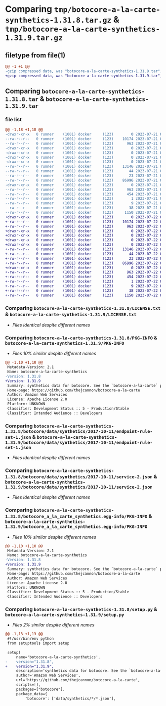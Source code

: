 # Comparing `tmp/botocore-a-la-carte-synthetics-1.31.8.tar.gz` & `tmp/botocore-a-la-carte-synthetics-1.31.9.tar.gz`

## filetype from file(1)

```diff
@@ -1 +1 @@
-gzip compressed data, was "botocore-a-la-carte-synthetics-1.31.8.tar", last modified: Fri Jul 21 01:21:54 2023, max compression
+gzip compressed data, was "botocore-a-la-carte-synthetics-1.31.9.tar", last modified: Sat Jul 22 01:20:55 2023, max compression
```

## Comparing `botocore-a-la-carte-synthetics-1.31.8.tar` & `botocore-a-la-carte-synthetics-1.31.9.tar`

### file list

```diff
@@ -1,18 +1,18 @@
-drwxr-xr-x   0 runner    (1001) docker     (123)        0 2023-07-21 01:21:54.339532 botocore-a-la-carte-synthetics-1.31.8/
--rw-r--r--   0 runner    (1001) docker     (123)    10174 2023-07-21 01:21:54.000000 botocore-a-la-carte-synthetics-1.31.8/LICENSE.txt
--rw-r--r--   0 runner    (1001) docker     (123)      963 2023-07-21 01:21:54.339532 botocore-a-la-carte-synthetics-1.31.8/PKG-INFO
-drwxr-xr-x   0 runner    (1001) docker     (123)        0 2023-07-21 01:21:54.339532 botocore-a-la-carte-synthetics-1.31.8/botocore/
-drwxr-xr-x   0 runner    (1001) docker     (123)        0 2023-07-21 01:21:54.339532 botocore-a-la-carte-synthetics-1.31.8/botocore/data/
-drwxr-xr-x   0 runner    (1001) docker     (123)        0 2023-07-21 01:21:54.339532 botocore-a-la-carte-synthetics-1.31.8/botocore/data/synthetics/
-drwxr-xr-x   0 runner    (1001) docker     (123)        0 2023-07-21 01:21:54.339532 botocore-a-la-carte-synthetics-1.31.8/botocore/data/synthetics/2017-10-11/
--rw-r--r--   0 runner    (1001) docker     (123)    13146 2023-07-21 01:21:06.000000 botocore-a-la-carte-synthetics-1.31.8/botocore/data/synthetics/2017-10-11/endpoint-rule-set-1.json
--rw-r--r--   0 runner    (1001) docker     (123)       44 2023-07-21 01:21:06.000000 botocore-a-la-carte-synthetics-1.31.8/botocore/data/synthetics/2017-10-11/examples-1.json
--rw-r--r--   0 runner    (1001) docker     (123)       23 2023-07-21 01:21:06.000000 botocore-a-la-carte-synthetics-1.31.8/botocore/data/synthetics/2017-10-11/paginators-1.json
--rw-r--r--   0 runner    (1001) docker     (123)    86996 2023-07-21 01:21:06.000000 botocore-a-la-carte-synthetics-1.31.8/botocore/data/synthetics/2017-10-11/service-2.json
-drwxr-xr-x   0 runner    (1001) docker     (123)        0 2023-07-21 01:21:54.339532 botocore-a-la-carte-synthetics-1.31.8/botocore_a_la_carte_synthetics.egg-info/
--rw-r--r--   0 runner    (1001) docker     (123)      963 2023-07-21 01:21:54.000000 botocore-a-la-carte-synthetics-1.31.8/botocore_a_la_carte_synthetics.egg-info/PKG-INFO
--rw-r--r--   0 runner    (1001) docker     (123)      454 2023-07-21 01:21:54.000000 botocore-a-la-carte-synthetics-1.31.8/botocore_a_la_carte_synthetics.egg-info/SOURCES.txt
--rw-r--r--   0 runner    (1001) docker     (123)        1 2023-07-21 01:21:54.000000 botocore-a-la-carte-synthetics-1.31.8/botocore_a_la_carte_synthetics.egg-info/dependency_links.txt
--rw-r--r--   0 runner    (1001) docker     (123)        9 2023-07-21 01:21:54.000000 botocore-a-la-carte-synthetics-1.31.8/botocore_a_la_carte_synthetics.egg-info/top_level.txt
--rw-r--r--   0 runner    (1001) docker     (123)       38 2023-07-21 01:21:54.339532 botocore-a-la-carte-synthetics-1.31.8/setup.cfg
--rw-r--r--   0 runner    (1001) docker     (123)     1150 2023-07-21 01:21:54.000000 botocore-a-la-carte-synthetics-1.31.8/setup.py
+drwxr-xr-x   0 runner    (1001) docker     (123)        0 2023-07-22 01:20:55.169383 botocore-a-la-carte-synthetics-1.31.9/
+-rw-r--r--   0 runner    (1001) docker     (123)    10174 2023-07-22 01:20:54.000000 botocore-a-la-carte-synthetics-1.31.9/LICENSE.txt
+-rw-r--r--   0 runner    (1001) docker     (123)      963 2023-07-22 01:20:55.169383 botocore-a-la-carte-synthetics-1.31.9/PKG-INFO
+drwxr-xr-x   0 runner    (1001) docker     (123)        0 2023-07-22 01:20:55.165383 botocore-a-la-carte-synthetics-1.31.9/botocore/
+drwxr-xr-x   0 runner    (1001) docker     (123)        0 2023-07-22 01:20:55.165383 botocore-a-la-carte-synthetics-1.31.9/botocore/data/
+drwxr-xr-x   0 runner    (1001) docker     (123)        0 2023-07-22 01:20:55.165383 botocore-a-la-carte-synthetics-1.31.9/botocore/data/synthetics/
+drwxr-xr-x   0 runner    (1001) docker     (123)        0 2023-07-22 01:20:55.165383 botocore-a-la-carte-synthetics-1.31.9/botocore/data/synthetics/2017-10-11/
+-rw-r--r--   0 runner    (1001) docker     (123)    13146 2023-07-22 01:20:09.000000 botocore-a-la-carte-synthetics-1.31.9/botocore/data/synthetics/2017-10-11/endpoint-rule-set-1.json
+-rw-r--r--   0 runner    (1001) docker     (123)       44 2023-07-22 01:20:09.000000 botocore-a-la-carte-synthetics-1.31.9/botocore/data/synthetics/2017-10-11/examples-1.json
+-rw-r--r--   0 runner    (1001) docker     (123)       23 2023-07-22 01:20:09.000000 botocore-a-la-carte-synthetics-1.31.9/botocore/data/synthetics/2017-10-11/paginators-1.json
+-rw-r--r--   0 runner    (1001) docker     (123)    86996 2023-07-22 01:20:09.000000 botocore-a-la-carte-synthetics-1.31.9/botocore/data/synthetics/2017-10-11/service-2.json
+drwxr-xr-x   0 runner    (1001) docker     (123)        0 2023-07-22 01:20:55.169383 botocore-a-la-carte-synthetics-1.31.9/botocore_a_la_carte_synthetics.egg-info/
+-rw-r--r--   0 runner    (1001) docker     (123)      963 2023-07-22 01:20:55.000000 botocore-a-la-carte-synthetics-1.31.9/botocore_a_la_carte_synthetics.egg-info/PKG-INFO
+-rw-r--r--   0 runner    (1001) docker     (123)      454 2023-07-22 01:20:55.000000 botocore-a-la-carte-synthetics-1.31.9/botocore_a_la_carte_synthetics.egg-info/SOURCES.txt
+-rw-r--r--   0 runner    (1001) docker     (123)        1 2023-07-22 01:20:55.000000 botocore-a-la-carte-synthetics-1.31.9/botocore_a_la_carte_synthetics.egg-info/dependency_links.txt
+-rw-r--r--   0 runner    (1001) docker     (123)        9 2023-07-22 01:20:55.000000 botocore-a-la-carte-synthetics-1.31.9/botocore_a_la_carte_synthetics.egg-info/top_level.txt
+-rw-r--r--   0 runner    (1001) docker     (123)       38 2023-07-22 01:20:55.169383 botocore-a-la-carte-synthetics-1.31.9/setup.cfg
+-rw-r--r--   0 runner    (1001) docker     (123)     1150 2023-07-22 01:20:54.000000 botocore-a-la-carte-synthetics-1.31.9/setup.py
```

### Comparing `botocore-a-la-carte-synthetics-1.31.8/LICENSE.txt` & `botocore-a-la-carte-synthetics-1.31.9/LICENSE.txt`

 * *Files identical despite different names*

### Comparing `botocore-a-la-carte-synthetics-1.31.8/PKG-INFO` & `botocore-a-la-carte-synthetics-1.31.9/PKG-INFO`

 * *Files 10% similar despite different names*

```diff
@@ -1,10 +1,10 @@
 Metadata-Version: 2.1
 Name: botocore-a-la-carte-synthetics
-Version: 1.31.8
+Version: 1.31.9
 Summary: synthetics data for botocore. See the `botocore-a-la-carte` package for more info.
 Home-page: https://github.com/thejcannon/botocore-a-la-carte
 Author: Amazon Web Services
 License: Apache License 2.0
 Platform: UNKNOWN
 Classifier: Development Status :: 5 - Production/Stable
 Classifier: Intended Audience :: Developers
```

### Comparing `botocore-a-la-carte-synthetics-1.31.8/botocore/data/synthetics/2017-10-11/endpoint-rule-set-1.json` & `botocore-a-la-carte-synthetics-1.31.9/botocore/data/synthetics/2017-10-11/endpoint-rule-set-1.json`

 * *Files identical despite different names*

### Comparing `botocore-a-la-carte-synthetics-1.31.8/botocore/data/synthetics/2017-10-11/service-2.json` & `botocore-a-la-carte-synthetics-1.31.9/botocore/data/synthetics/2017-10-11/service-2.json`

 * *Files identical despite different names*

### Comparing `botocore-a-la-carte-synthetics-1.31.8/botocore_a_la_carte_synthetics.egg-info/PKG-INFO` & `botocore-a-la-carte-synthetics-1.31.9/botocore_a_la_carte_synthetics.egg-info/PKG-INFO`

 * *Files 10% similar despite different names*

```diff
@@ -1,10 +1,10 @@
 Metadata-Version: 2.1
 Name: botocore-a-la-carte-synthetics
-Version: 1.31.8
+Version: 1.31.9
 Summary: synthetics data for botocore. See the `botocore-a-la-carte` package for more info.
 Home-page: https://github.com/thejcannon/botocore-a-la-carte
 Author: Amazon Web Services
 License: Apache License 2.0
 Platform: UNKNOWN
 Classifier: Development Status :: 5 - Production/Stable
 Classifier: Intended Audience :: Developers
```

### Comparing `botocore-a-la-carte-synthetics-1.31.8/setup.py` & `botocore-a-la-carte-synthetics-1.31.9/setup.py`

 * *Files 2% similar despite different names*

```diff
@@ -1,13 +1,13 @@
 #!/usr/bin/env python
 from setuptools import setup
 
 setup(
     name='botocore-a-la-carte-synthetics',
-    version="1.31.8",
+    version="1.31.9",
     description='synthetics data for botocore. See the `botocore-a-la-carte` package for more info.',
     author='Amazon Web Services',
     url='https://github.com/thejcannon/botocore-a-la-carte',
     scripts=[],
     packages=["botocore"],
     package_data={
         'botocore': ['data/synthetics/*/*.json'],
```


